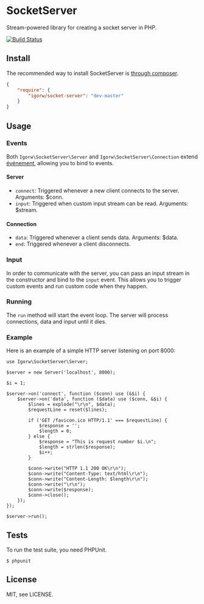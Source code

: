 # SocketServer

Stream-powered library for creating a socket server in PHP.

[![Build Status](https://secure.travis-ci.org/igorw/SocketServer.png)](http://travis-ci.org/igorw/SocketServer)

## Install

The recommended way to install SocketServer is [through composer](http://getcomposer.org).

```JSON
{
    "require": {
        "igorw/socket-server": "dev-master"
    }
}
```

## Usage

### Events

Both `Igorw\SocketServer\Server` and `Igorw\SocketServer\Connection` extend
[événement](https://github.com/igorw/evenement), allowing you to bind to
events.

#### Server

* `connect`: Triggered whenever a new client connects to the server. Arguments: $conn.
* `input`: Triggered when custom input stream can be read. Arguments: $stream.

#### Connection

* `data`: Triggered whenever a client sends data. Arguments: $data.
* `end`: Triggered whenever a client disconnects.

### Input

In order to communicate with the server, you can pass an input stream in
the constructor and bind to the `input` event. This allows you to trigger
custom events and run custom code when they happen.

### Running

The `run` method will start the event loop. The server will process connections,
data and input until it dies.

### Example

Here is an example of a simple HTTP server listening on port 8000:

    use Igorw\SocketServer\Server;

    $server = new Server('localhost', 8000);

    $i = 1;

    $server->on('connect', function ($conn) use (&$i) {
        $server->on('data', function ($data) use ($conn, &$i) {
            $lines = explode("\r\n", $data);
            $requestLine = reset($lines);

            if ('GET /favicon.ico HTTP/1.1' === $requestLine) {
                $response = '';
                $length = 0;
            } else {
                $response = "This is request number $i.\n";
                $length = strlen($response);
                $i++;
            }

            $conn->write("HTTP 1.1 200 OK\r\n");
            $conn->write("Content-Type: text/html\r\n");
            $conn->write("Content-Length: $length\r\n");
            $conn->write("\r\n");
            $conn->write($response);
            $conn->close();
        });
    });

    $server->run();

## Tests

To run the test suite, you need PHPUnit.

    $ phpunit

## License

MIT, see LICENSE.
